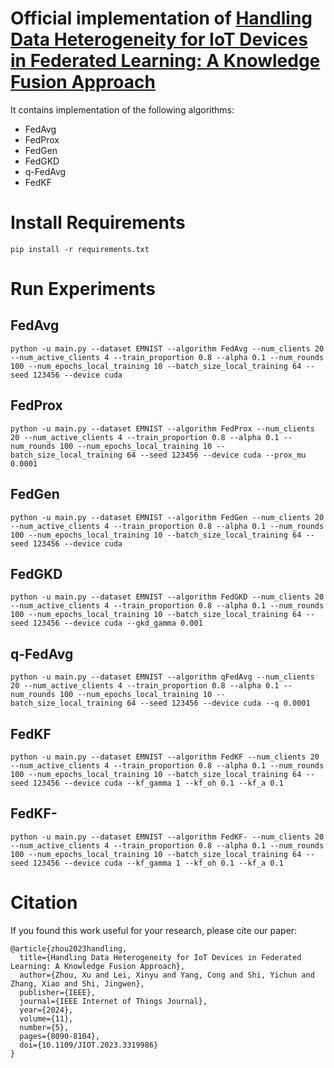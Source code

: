 # Official implementation of [Handling Data Heterogeneity for IoT Devices in Federated Learning: A Knowledge Fusion Approach](https://ieeexplore.ieee.org/abstract/document/10265259)
It contains implementation of the following algorithms:
* FedAvg
* FedProx
* FedGen
* FedGKD
* q-FedAvg
* FedKF

# Install Requirements
```shell
pip install -r requirements.txt
```

# Run Experiments

## FedAvg
```shell
python -u main.py --dataset EMNIST --algorithm FedAvg --num_clients 20 --num_active_clients 4 --train_proportion 0.8 --alpha 0.1 --num_rounds 100 --num_epochs_local_training 10 --batch_size_local_training 64 --seed 123456 --device cuda
```

## FedProx
```shell
python -u main.py --dataset EMNIST --algorithm FedProx --num_clients 20 --num_active_clients 4 --train_proportion 0.8 --alpha 0.1 --num_rounds 100 --num_epochs_local_training 10 --batch_size_local_training 64 --seed 123456 --device cuda --prox_mu 0.0001
```

## FedGen
```shell
python -u main.py --dataset EMNIST --algorithm FedGen --num_clients 20 --num_active_clients 4 --train_proportion 0.8 --alpha 0.1 --num_rounds 100 --num_epochs_local_training 10 --batch_size_local_training 64 --seed 123456 --device cuda
```

## FedGKD
```shell
python -u main.py --dataset EMNIST --algorithm FedGKD --num_clients 20 --num_active_clients 4 --train_proportion 0.8 --alpha 0.1 --num_rounds 100 --num_epochs_local_training 10 --batch_size_local_training 64 --seed 123456 --device cuda --gkd_gamma 0.001
```

## q-FedAvg
```shell
python -u main.py --dataset EMNIST --algorithm qFedAvg --num_clients 20 --num_active_clients 4 --train_proportion 0.8 --alpha 0.1 --num_rounds 100 --num_epochs_local_training 10 --batch_size_local_training 64 --seed 123456 --device cuda --q 0.0001
```

## FedKF
```shell
python -u main.py --dataset EMNIST --algorithm FedKF --num_clients 20 --num_active_clients 4 --train_proportion 0.8 --alpha 0.1 --num_rounds 100 --num_epochs_local_training 10 --batch_size_local_training 64 --seed 123456 --device cuda --kf_gamma 1 --kf_oh 0.1 --kf_a 0.1
```

## FedKF-
```shell
python -u main.py --dataset EMNIST --algorithm FedKF- --num_clients 20 --num_active_clients 4 --train_proportion 0.8 --alpha 0.1 --num_rounds 100 --num_epochs_local_training 10 --batch_size_local_training 64 --seed 123456 --device cuda --kf_gamma 1 --kf_oh 0.1 --kf_a 0.1
```

# Citation
If you found this work useful for your research, please cite our paper:
```shell
@article{zhou2023handling,
  title={Handling Data Heterogeneity for IoT Devices in Federated Learning: A Knowledge Fusion Approach},
  author={Zhou, Xu and Lei, Xinyu and Yang, Cong and Shi, Yichun and Zhang, Xiao and Shi, Jingwen},
  publisher={IEEE},
  journal={IEEE Internet of Things Journal},
  year={2024},
  volume={11},
  number={5},
  pages={8090-8104},
  doi={10.1109/JIOT.2023.3319986}
}
```
